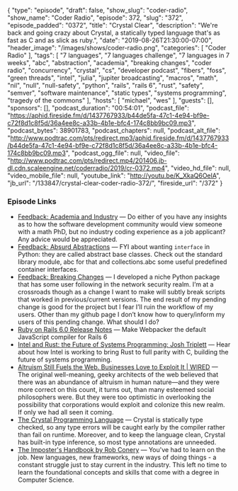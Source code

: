 {
  "type": "episode",
  "draft": false,
  "show_slug": "coder-radio",
  "show_name": "Coder Radio",
  "episode": 372,
  "slug": "372",
  "episode_padded": "0372",
  "title": "Crystal Clear",
  "description": "We're back and going crazy about Crystal, a statically typed language that's as fast as C and as slick as ruby.",
  "date": "2019-08-26T21:30:00-07:00",
  "header_image": "/images/shows/coder-radio.png",
  "categories": [
    "Coder Radio"
  ],
  "tags": [
    "7 languages",
    "7 languages challenge",
    "7 languages in 7 weeks",
    "abc",
    "abstraction",
    "academia",
    "breaking changes",
    "coder radio",
    "concurrency",
    "crystal",
    "cs",
    "developer podcast",
    "fibers",
    "foss",
    "green threads",
    "intel",
    "julia",
    "jupiter broadcasting",
    "macros",
    "math",
    "nil",
    "null",
    "null-safety",
    "python",
    "rails",
    "rails 6",
    "rust",
    "safety",
    "semver",
    "software maintenance",
    "static types",
    "systems programming",
    "tragedy of the commons"
  ],
  "hosts": [
    "michael",
    "wes"
  ],
  "guests": [],
  "sponsors": [],
  "podcast_duration": "00:54:01",
  "podcast_file": "https://aphid.fireside.fm/d/1437767933/b44de5fa-47c1-4e94-bf9e-c72f8d1c8f5d/36a4ee8c-a33b-4b1e-bfc4-174c8bb9bc09.mp3",
  "podcast_bytes": 38901783,
  "podcast_chapters": null,
  "podcast_alt_file": "http://www.podtrac.com/pts/redirect.mp3/aphid.fireside.fm/d/1437767933/b44de5fa-47c1-4e94-bf9e-c72f8d1c8f5d/36a4ee8c-a33b-4b1e-bfc4-174c8bb9bc09.mp3",
  "podcast_ogg_file": null,
  "video_file": "http://www.podtrac.com/pts/redirect.mp4/201406.jb-dl.cdn.scaleengine.net/coderradio/2019/cr-0372.mp4",
  "video_hd_file": null,
  "video_mobile_file": null,
  "youtube_link": "http://youtu.be/K_XkaQ6OeIA",
  "jb_url": "/133847/crystal-clear-coder-radio-372/",
  "fireside_url": "/372"
}


### Episode Links

  * [Feedback: Academia and Industry](https://slexy.org/view/s207igrpde "Feedback: Academia and Industry") — Do either of you have any insights as to how the software development community would view someone with a math PhD, but no industry coding experience as a job applicant? Any advice would be appreciated. 
  * [Feedback: Absurd Abstractions](https://www.reddit.com/r/CoderRadio/comments/ct01ux/absurd_abstractions_coder_radio_371/ "Feedback: Absurd Abstractions") — FYI about wanting `interface` in Python: they are called abstract base classes. Check out the standard library module, abc for that and collections.abc some useful predefined container interfaces. 
  * [Feedback: Breaking Changes](https://slexy.org/view/s21lBcB8Op "Feedback: Breaking Changes") — I developed a niche Python package that has some user following in the network security realm. I’m at a crossroads though as a change I want to make will subtly break scripts that worked in previous/current versions. The end result of my pending change is good for the project but I fear I’ll ruin the workflow of my users. Other than my github page I don’t know how to query/inform my users of this pending change. What should I do?
  * [Ruby on Rails 6.0 Release Notes](https://edgeguides.rubyonrails.org/6_0_release_notes.html "Ruby on Rails 6.0 Release Notes") — Make Webpacker the default JavaScript compiler for Rails 6
  * [Intel and Rust: the Future of Systems Programming: Josh Triplett](https://www.youtube.com/watch?v=l9hM0h6IQDo "Intel and Rust: the Future of Systems Programming: Josh Triplett") — Hear about how Intel is working to bring Rust to full parity with C, building the future of systems programming.
  * [Altruism Still Fuels the Web. Businesses Love to Exploit It | WIRED](https://www.wired.com/story/altruism-open-source-fuels-web-businesses-love-to-exploit-it/ "Altruism Still Fuels the Web. Businesses Love to Exploit It | WIRED") — The original well-meaning, geeky architects of the web believed that there was an abundance of altruism in human nature—and they were more correct on this count, it turns out, than many esteemed social philosophers were. But they were too optimistic in overlooking the possibility that corporations would exploit and colonize this new realm. If only we had all seen it coming.
  * [The Crystal Programming Language](https://crystal-lang.org/ "The Crystal Programming Language") — Crystal is statically type checked, so any type errors will be caught early by the compiler rather than fail on runtime. Moreover, and to keep the language clean, Crystal has built-in type inference, so most type annotations are unneeded. 
  * [The Imposter's Handbook by Rob Conery](https://www.goodreads.com/book/show/31572054-the-imposter-s-handbook "The Imposter's Handbook by Rob Conery") — You've had to learn on the job. New languages, new frameworks, new ways of doing things - a constant struggle just to stay current in the industry. This left no time to learn the foundational concepts and skills that come with a degree in Computer Science.


